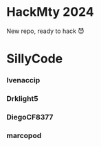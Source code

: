 # HackMty 2024

New repo, ready to hack 😈

# SillyCode

### Ivenaccip
### Drklight5
### DiegoCF8377
### marcopod